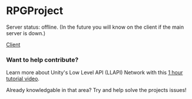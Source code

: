 # RPGProject

Server status: offline. (In the future you will know on the client if the main server is down.)

[Client](https://github.com/valkyrienyanko/RPGProject/releases)

### Want to help contribute?

Learn more about Unity's Low Level API (LLAPI) Network with this [1 hour tutorial video](https://www.youtube.com/watch?v=qGkkaNkq8co). 

Already knowledgable in that area? Try and help solve the projects issues!
